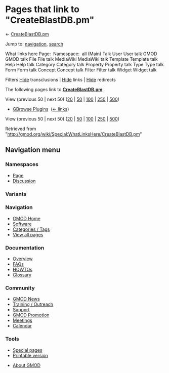 <div id="mw-page-base" class="noprint">

</div>

<div id="mw-head-base" class="noprint">

</div>

<div id="content" class="mw-body" role="main">

<span id="top"></span>

<div id="mw-js-message" style="display:none;">

</div>



# <span dir="auto">Pages that link to "CreateBlastDB.pm"</span>

<div id="bodyContent">

<div id="contentSub">

← [CreateBlastDB.pm](/wiki/CreateBlastDB.pm "CreateBlastDB.pm")

</div>

<div id="jump-to-nav" class="mw-jump">

Jump to: [navigation](#mw-navigation), [search](#p-search)

</div>

<div id="mw-content-text">

What links here Page:  Namespace:  all (Main) Talk User User talk GMOD
GMOD talk File File talk MediaWiki MediaWiki talk Template Template talk
Help Help talk Category Category talk Property Property talk Type Type
talk Form Form talk Concept Concept talk Filter Filter talk Widget
Widget talk

Filters
[Hide](/mediawiki/index.php?title=Special:WhatLinksHere/CreateBlastDB.pm&hidetrans=1 "Special:WhatLinksHere/CreateBlastDB.pm")
transclusions \|
[Hide](/mediawiki/index.php?title=Special:WhatLinksHere/CreateBlastDB.pm&hidelinks=1 "Special:WhatLinksHere/CreateBlastDB.pm")
links \|
[Hide](/mediawiki/index.php?title=Special:WhatLinksHere/CreateBlastDB.pm&hideredirs=1 "Special:WhatLinksHere/CreateBlastDB.pm")
redirects

The following pages link to
**[CreateBlastDB.pm](/wiki/CreateBlastDB.pm "CreateBlastDB.pm")**:

View (previous 50 \| next 50)
([20](/mediawiki/index.php?title=Special:WhatLinksHere/CreateBlastDB.pm&limit=20 "Special:WhatLinksHere/CreateBlastDB.pm")
\|
[50](/mediawiki/index.php?title=Special:WhatLinksHere/CreateBlastDB.pm&limit=50 "Special:WhatLinksHere/CreateBlastDB.pm")
\|
[100](/mediawiki/index.php?title=Special:WhatLinksHere/CreateBlastDB.pm&limit=100 "Special:WhatLinksHere/CreateBlastDB.pm")
\|
[250](/mediawiki/index.php?title=Special:WhatLinksHere/CreateBlastDB.pm&limit=250 "Special:WhatLinksHere/CreateBlastDB.pm")
\|
[500](/mediawiki/index.php?title=Special:WhatLinksHere/CreateBlastDB.pm&limit=500 "Special:WhatLinksHere/CreateBlastDB.pm"))

- [GBrowse Plugins](/wiki/GBrowse_Plugins "GBrowse Plugins") ‎
  <span class="mw-whatlinkshere-tools">([←
  links](/mediawiki/index.php?title=Special:WhatLinksHere&target=GBrowse+Plugins "Special:WhatLinksHere"))</span>

View (previous 50 \| next 50)
([20](/mediawiki/index.php?title=Special:WhatLinksHere/CreateBlastDB.pm&limit=20 "Special:WhatLinksHere/CreateBlastDB.pm")
\|
[50](/mediawiki/index.php?title=Special:WhatLinksHere/CreateBlastDB.pm&limit=50 "Special:WhatLinksHere/CreateBlastDB.pm")
\|
[100](/mediawiki/index.php?title=Special:WhatLinksHere/CreateBlastDB.pm&limit=100 "Special:WhatLinksHere/CreateBlastDB.pm")
\|
[250](/mediawiki/index.php?title=Special:WhatLinksHere/CreateBlastDB.pm&limit=250 "Special:WhatLinksHere/CreateBlastDB.pm")
\|
[500](/mediawiki/index.php?title=Special:WhatLinksHere/CreateBlastDB.pm&limit=500 "Special:WhatLinksHere/CreateBlastDB.pm"))

</div>

<div class="printfooter">

Retrieved from
"<http://gmod.org/wiki/Special:WhatLinksHere/CreateBlastDB.pm>"

</div>

<div id="catlinks" class="catlinks catlinks-allhidden">

</div>

<div class="visualClear">

</div>

</div>

</div>

<div id="mw-navigation">

## Navigation menu

<div id="mw-head">



<div id="left-navigation">

<div id="p-namespaces" class="vectorTabs" role="navigation"
aria-labelledby="p-namespaces-label">

### Namespaces

- <span id="ca-nstab-main"><a href="/wiki/CreateBlastDB.pm" accesskey="c"
  title="View the content page [c]">Page</a></span>
- <span id="ca-talk"><a
  href="/mediawiki/index.php?title=Talk:CreateBlastDB.pm&amp;action=edit&amp;redlink=1"
  accesskey="t"
  title="Discussion about the content page [t]">Discussion</a></span>

</div>

<div id="p-variants" class="vectorMenu emptyPortlet" role="navigation"
aria-labelledby="p-variants-label">

### 

### Variants[](#)

<div class="menu">

</div>

</div>

</div>

<div id="right-navigation">





</div>



</div>

</div>

</div>

<div id="mw-panel">

<div id="p-logo" role="banner">

<a href="/wiki/Main_Page"
style="background-image: url(http://gmod.org/images/GMOD-cogs.png);"
title="Visit the main page"></a>

</div>

<div id="p-Navigation" class="portal" role="navigation"
aria-labelledby="p-Navigation-label">

### Navigation

<div class="body">

- <span id="n-GMOD-Home">[GMOD Home](/wiki/Main_Page)</span>
- <span id="n-Software">[Software](/wiki/GMOD_Components)</span>
- <span id="n-Categories-.2F-Tags">[Categories /
  Tags](/wiki/Categories)</span>
- <span id="n-View-all-pages">[View all
  pages](/wiki/Special:AllPages)</span>

</div>

</div>

<div id="p-Documentation" class="portal" role="navigation"
aria-labelledby="p-Documentation-label">

### Documentation

<div class="body">

- <span id="n-Overview">[Overview](/wiki/Overview)</span>
- <span id="n-FAQs">[FAQs](/wiki/Category:FAQ)</span>
- <span id="n-HOWTOs">[HOWTOs](/wiki/Category:HOWTO)</span>
- <span id="n-Glossary">[Glossary](/wiki/Glossary)</span>

</div>

</div>

<div id="p-Community" class="portal" role="navigation"
aria-labelledby="p-Community-label">

### Community

<div class="body">

- <span id="n-GMOD-News">[GMOD News](/wiki/GMOD_News)</span>
- <span id="n-Training-.2F-Outreach">[Training /
  Outreach](/wiki/Training_and_Outreach)</span>
- <span id="n-Support">[Support](/wiki/Support)</span>
- <span id="n-GMOD-Promotion">[GMOD
  Promotion](/wiki/GMOD_Promotion)</span>
- <span id="n-Meetings">[Meetings](/wiki/Meetings)</span>
- <span id="n-Calendar">[Calendar](/wiki/Calendar)</span>

</div>

</div>

<div id="p-tb" class="portal" role="navigation"
aria-labelledby="p-tb-label">

### Tools

<div class="body">

- <span id="t-specialpages"><a href="/wiki/Special:SpecialPages" accesskey="q"
  title="A list of all special pages [q]">Special pages</a></span>
- <span id="t-print"><a
  href="/mediawiki/index.php?title=Special:WhatLinksHere/CreateBlastDB.pm&amp;printable=yes"
  rel="alternate" accesskey="p"
  title="Printable version of this page [p]">Printable version</a></span>

</div>

</div>

</div>

</div>

<div id="footer" role="contentinfo">

- <span id="footer-places-about">[About
  GMOD](/wiki/GMOD:About "GMOD:About")</span>

<!-- -->






</div>
